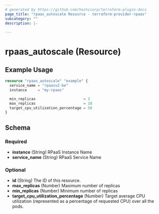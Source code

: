 ```yaml
---
# generated by https://github.com/hashicorp/terraform-plugin-docs
page_title: "rpaas_autoscale Resource - terraform-provider-rpaas"
subcategory: ""
description: |-
  
---
```


# rpaas_autoscale (Resource)



## Example Usage

```terraform
resource "rpaas_autoscale" "example" {
  service_name = "rpaasv2-be"
  instance     = "my-rpaas"

  min_replicas                      = 3
  max_replicas                      = 10
  target_cpu_utilization_percentage = 50
}
```

<!-- schema generated by tfplugindocs -->
## Schema

### Required

- **instance** (String) RPaaS Instance Name
- **service_name** (String) RPaaS Service Name

### Optional

- **id** (String) The ID of this resource.
- **max_replicas** (Number) Maximum number of replicas
- **min_replicas** (Number) Minimum number of replicas
- **target_cpu_utilization_percentage** (Number) Target average CPU utilization (represented as a percentage of requested CPU) over all the pods.


